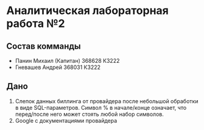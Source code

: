 # Аналитическая лабораторная работа №2
## Состав комманды
- Панин Михаил (Капитан) 368628 К3222
- Гневашев Андрей 368031 К3222
## Дано
1. Слепок данных биллинга от провайдера после небольшой обработки в виде SQL-параметров. Символ % в начале/конце означает, что перед/после него может стоять любой набор символов.
2. Google с документациями провайдера
